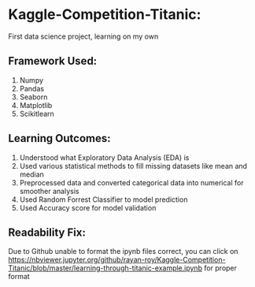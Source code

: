# Kaggle-Competition-Titanic:
First data science project, learning on my own

## Framework Used:
1. Numpy
2. Pandas
3. Seaborn
4. Matplotlib
5. Scikitlearn

## Learning Outcomes:
1. Understood what Exploratory Data Analysis (EDA) is
2. Used various statistical methods to fill missing datasets like mean and median
3. Preprocessed data and converted categorical data into numerical for smoother analysis
4. Used Random Forrest Classifier to model prediction
5. Used Accuracy score for model validation

## Readability Fix:
Due to Github unable to format the ipynb files correct, you can click on https://nbviewer.jupyter.org/github/rayan-roy/Kaggle-Competition-Titanic/blob/master/learning-through-titanic-example.ipynb for proper format
